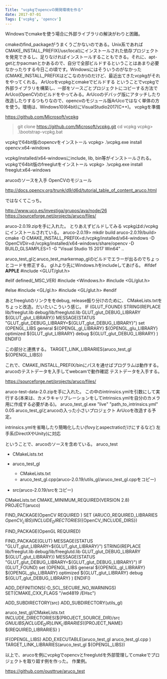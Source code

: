 ```yaml
---
Title: "vcpkgでopencvの開発環境を作る"
date: 2017-07-01
Tags: ['vcpkg', 'opencv']
---
```


Windowsでcmakeを使う場合に外部ライブラリの解決がわりと困難。

cmakeのfind_packageがうまくうごかないのである。Unix系であればCMAKE_INSTALL_PREFIX(/usr/local)にインストールされた依存プロジェクトを発見できるし、足りなければインストールすることもできる。それに、apt-getとかpacmanとかあるので、自分で全部ビルドするということはあまり必要なかったりする今日この頃です。Windowsにはそういうのがなかった(CMAKE_INSTALL_PREFIXはどこなのか)のだけど、最近出てきたvcpkgがそれをやってくれる。
ArUcoをvcpkgとcmakeでビルドする
ということでvcpkgで外部ライブラリを構築し、一部をソースごとプロジェクトにコピーする方法でArUco(OpenCV)のビルドをやってみる。ArUcoのデバッグ版にアタッチしたり改造したりするつもりなので、opencvのモジュール版ArUcoではなく単体の方を使う。環境は、Windows10(64bit)にVisualStudio2017(C++)。
vcpkgを準備

https://github.com/Microsoft/vcpkg

> git clone https://github.com/Microsoft/vcpkg.git
> cd vcpkg
vcpkg> .\bootstrap-vcpkg.bat

vcpkgで64bit版のopencvをインストール
vcpkg> .\vcpkg.exe install opencv:x64-windows

vcpkg/installed/x64-windowsにinclude, lib, bin等がインストールされる。
vcpkgで64bit版のfreeglutをインストール
vcpkg> .\vcpkg.exe install freeglut:x64-windows

arucoのソースを入手
OpenCVのモジュール

http://docs.opencv.org/trunk/d9/d6d/tutorial_table_of_content_aruco.html

ではなくてこっち。

http://www.uco.es/investiga/grupos/ava/node/26
https://sourceforge.net/projects/aruco/files/

aruco-2.0.19.zipを手に入れた。
とりあえずビルドしてみる
vcpkgはd:/vcpkgにインストールされている。
aruco-2.0.19> mkdir build
aruco-2.0.19/build> cmake -D CMAKE_INSTALL_PREFIX=d:/vcpkg/installed/x64-windows -D OpenCVDir=d:/vcpkg/installed/x64-windows/share/opencv -D BUILD_GLSAMPLES=1 -G "Visual Studio 15 2017 Win64" ..


aruco_test_glとaruco_test_markermap_glのビルドでエラーが出るのでちょっとコードを修正する。
gl.hより先にWindows.hをincludeしてあげる。
#ifdef __APPLE__
#include <GLUT/glut.h>

#elif defined(_MSC_VER)
#include <Windows.h>
#include <GL/glut.h>

#else
#include <GL/gl.h>
#include <GL/glut.h>
#endif

あとfreeglutのリンクををdebug, release振り分けのために、
CMakeLists.txtをちょっと改造。だいたいこういう感じ。
IF (GLUT_FOUND)
	STRING(REPLACE lib/freeglut.lib debug/lib/freeglutd.lib GLUT_glut_DEBUG_LIBRARY ${GLUT_glut_LIBRARY})
	MESSAGE(STATUS "GLUT_glut_DEBUG_LIBRARY=${GLUT_glut_DEBUG_LIBRARY}")
	set (OPENGL_LIBS  general
		${OPENGL_gl_LIBRARY}
		${OPENGL_glu_LIBRARY}
		optimized ${GLUT_glut_LIBRARY}
		debug ${GLUT_glut_DEBUG_LIBRARY}
		)
ENDIF()

この部分と連携する。
TARGET_LINK_LIBRARIES(aruco_test_gl ${OPENGL_LIBS})

これで、CMAKE_INSTALL_PREFIX/binにパスを通せばプログラムは動作する。
arucoのテストデータを入手してwebcamで動作確認
テストデータを入手する。

https://sourceforge.net/projects/aruco/files/

aruco-test-data-2.0.zipを手に入れた。
この中のintrinsics.ymlを引数にして実行する(本来は、カメラキャリブレーションをしてintrinsics.ymlを自分のカメラ用に作成する必要がある)。
aruco_test_gl.exe "live" "path_to_intrinsics.yml" 0.05
aruco_test_glとarucoの入った小さいプロジェクト
ArUcoを改造する予定。

intrinsics.ymlを省略したり簡略化したい(fovyとaspectratioだけにするなど)
左手系(DirectXやUnity)に対応

ということで、arucoのソースを含めている。
aruco_test

  + CMakeLists.txt

  + aruco_test_gl
    + CMakeLists.txt
    + aruco_test_gl.cpp(aruco-2.0.19/utils_gl/aruco_test_gl.cppをコピー)

  + src(aruco-2.0.19/srcをコピー)


CMakeLists.txt
CMAKE_MINIMUM_REQUIRED(VERSION 2.8)
PROJECT(aruco)

FIND_PACKAGE(OpenCV REQUIRED )
SET (ARUCO_REQUIRED_LIBRARIES ${OpenCV_LIBS})
INCLUDE_DIRECTORIES(${OpenCV_INCLUDE_DIRS})

FIND_PACKAGE(OpenGL REQUIRED)

FIND_PACKAGE(GLUT)
MESSAGE(STATUS "GLUT_glut_LIBRARY=${GLUT_glut_LIBRARY}")
STRING(REPLACE lib/freeglut.lib debug/lib/freeglutd.lib GLUT_glut_DEBUG_LIBRARY ${GLUT_glut_LIBRARY})
MESSAGE(STATUS "GLUT_glut_DEBUG_LIBRARY=${GLUT_glut_DEBUG_LIBRARY}")
IF (GLUT_FOUND)
    set (OPENGL_LIBS  general
        ${OPENGL_gl_LIBRARY}
        ${OPENGL_glu_LIBRARY}
        optimized ${GLUT_glut_LIBRARY}
        debug ${GLUT_glut_DEBUG_LIBRARY}
        )
ENDIF()

ADD_DEFINITIONS(-D_SCL_SECURE_NO_WARNINGS)
SET(CMAKE_CXX_FLAGS "/wd4819 /EHsc")

ADD_SUBDIRECTORY(src)
ADD_SUBDIRECTORY(utils_gl)

aruco_test_gl/CMakeLists.txt
INCLUDE_DIRECTORIES(${PROJECT_SOURCE_DIR}/src ${GNULIBS_INCLUDE_DIR})
LINK_LIBRARIES(${PROJECT_NAME} ${REQUIRED_LIBRARIES} )

IF(OPENGL_LIBS)
    ADD_EXECUTABLE(aruco_test_gl
        aruco_test_gl.cpp
        )
    TARGET_LINK_LIBRARIES(aruco_test_gl ${OPENGL_LIBS})


以上で、arucoを例にvcpkgでopencvとfreeglutdを外部管理してcmakeでプロジェクトを取り廻す例を作った。
作業例。

https://github.com/ousttrue/aruco_test

